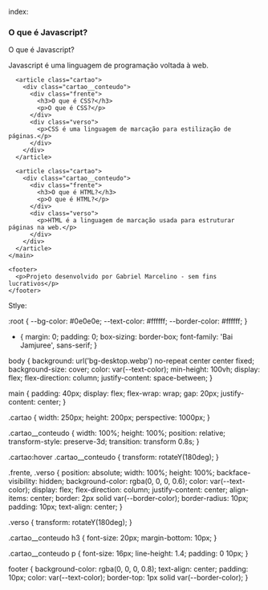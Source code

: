 index:

<!DOCTYPE html>
<html lang="pt-br">
  <head>
    <meta charset="UTF-8" />
    <meta name="viewport" content="width=device-width, initial-scale=1.0" />
    <link href="https://fonts.googleapis.com/css2?family=Bai+Jamjuree&display=swap" rel="stylesheet" />
    <link rel="stylesheet" href="style.css" />
    <title>Flash Cards</title>
  </head>
  <body>
    <main>
      <article class="cartao">
        <div class="cartao__conteudo">
          <div class="frente">
            <h3>O que é Javascript?</h3>
            <p>O que é Javascript?</p>
          </div>
          <div class="verso">
            <p>Javascript é uma linguagem de programação voltada à web.</p>
          </div>
        </div>
      </article>

      <article class="cartao">
        <div class="cartao__conteudo">
          <div class="frente">
            <h3>O que é CSS?</h3>
            <p>O que é CSS?</p>
          </div>
          <div class="verso">
            <p>CSS é uma linguagem de marcação para estilização de páginas.</p>
          </div>
        </div>
      </article>

      <article class="cartao">
        <div class="cartao__conteudo">
          <div class="frente">
            <h3>O que é HTML?</h3>
            <p>O que é HTML?</p>
          </div>
          <div class="verso">
            <p>HTML é a linguagem de marcação usada para estruturar páginas na web.</p>
          </div>
        </div>
      </article>
    </main>

    <footer>
      <p>Projeto desenvolvido por Gabriel Marcelino - sem fins lucrativos</p>
    </footer>
  </body>
</html>


Stlye:

:root {
    --bg-color: #0e0e0e;
    --text-color: #ffffff;
    --border-color: #ffffff;
  }
  
  * {
    margin: 0;
    padding: 0;
    box-sizing: border-box;
    font-family: 'Bai Jamjuree', sans-serif;
  }
  
  body {
    background: url('bg-desktop.webp') no-repeat center center fixed;
    background-size: cover;
    color: var(--text-color);
    min-height: 100vh;
    display: flex;
    flex-direction: column;
    justify-content: space-between;
  }
  
  main {
    padding: 40px;
    display: flex;
    flex-wrap: wrap;
    gap: 20px;
    justify-content: center;
  }
  
  .cartao {
    width: 250px;
    height: 200px;
    perspective: 1000px;
  }
  
  .cartao__conteudo {
    width: 100%;
    height: 100%;
    position: relative;
    transform-style: preserve-3d;
    transition: transform 0.8s;
  }
  
  .cartao:hover .cartao__conteudo {
    transform: rotateY(180deg);
  }
  
  .frente, .verso {
    position: absolute;
    width: 100%;
    height: 100%;
    backface-visibility: hidden;
    background-color: rgba(0, 0, 0, 0.6);
    color: var(--text-color);
    display: flex;
    flex-direction: column;
    justify-content: center;
    align-items: center;
    border: 2px solid var(--border-color);
    border-radius: 10px;
    padding: 10px;
    text-align: center;
  }
  
  .verso {
    transform: rotateY(180deg);
  }
  
  .cartao__conteudo h3 {
    font-size: 20px;
    margin-bottom: 10px;
  }
  
  .cartao__conteudo p {
    font-size: 16px;
    line-height: 1.4;
    padding: 0 10px;
  }
  
  footer {
    background-color: rgba(0, 0, 0, 0.8);
    text-align: center;
    padding: 10px;
    color: var(--text-color);
    border-top: 1px solid var(--border-color);
  }
  
